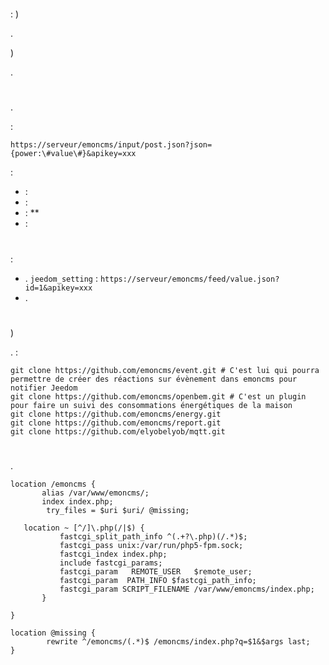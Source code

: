 # 

 : )

.

)

. 

# 



.



 :

``https://serveur/emoncms/input/post.json?json={power:\#value\#}&apikey=xxx``

 :

-    : 
-    : 
-    :  ** 
-    : 

# 

 :

-   .  ``jeedom_setting`` : ``https://serveur/emoncms/feed/value.json?id=1&apikey=xxx``
-   . 

# 

 [](https://github.com/emoncms/emoncms/blob/master/docs/LinuxInstall.md)

)

.  :

````
git clone https://github.com/emoncms/event.git # C'est lui qui pourra permettre de créer des réactions sur évènement dans emoncms pour notifier Jeedom
git clone https://github.com/emoncms/openbem.git # C'est un plugin pour faire un suivi des consommations énergétiques de la maison
git clone https://github.com/emoncms/energy.git
git clone https://github.com/emoncms/report.git
git clone https://github.com/elyobelyob/mqtt.git
````

# 

. 

````
location /emoncms {
       alias /var/www/emoncms/;
       index index.php;
        try_files = $uri $uri/ @missing;

   location ~ [^/]\.php(/|$) {
           fastcgi_split_path_info ^(.+?\.php)(/.*)$;
           fastcgi_pass unix:/var/run/php5-fpm.sock;
           fastcgi_index index.php;
           include fastcgi_params;
           fastcgi_param   REMOTE_USER   $remote_user;
           fastcgi_param  PATH_INFO $fastcgi_path_info;
           fastcgi_param SCRIPT_FILENAME /var/www/emoncms/index.php;
       }

}

location @missing {
        rewrite ^/emoncms/(.*)$ /emoncms/index.php?q=$1&$args last;
}
````
